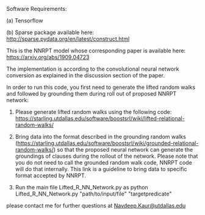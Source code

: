 Software Requirements:

(a) Tensorflow 

(b) Sparse package available here: http://sparse.pydata.org/en/latest/construct.html


This is the NNRPT model whose corresponding paper is available here: https://arxiv.org/abs/1909.04723


The implementation is according to the convolutional neural network conversion as explained in the discussion section of the paper.


In order to run this code, you first need to generate the lifted random walks and followed by
grounding them during roll out of proposed NNRPT network: 

1. Please generate lifted random walks using the following code: https://starling.utdallas.edu/software/boostsrl/wiki/lifted-relational-random-walks/

2. Bring data into the format described in the grounding random walks (https://starling.utdallas.edu/software/boostsrl/wiki/grounded-relational-random-walks/) so that the proposed neural network can generate the groundings of clauses during the rollout of the network.
Please note that you do not need to call the grounded random walk code, NNRPT code will do that internally. This link is a guideline to bring data to specific format accepted by NNRPT.

3. Run the main file Lifted_R_NN_Network.py as
  python Lifted_R_NN_Network.py "path/to/input/file" "targetpredicate"
  
  please contact me for further questions at Navdeep.Kaur@utdallas.edu
